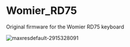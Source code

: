 # Womier_RD75
Original firmware for the Womier RD75 keyboard

![maxresdefault-2915328091](https://github.com/user-attachments/assets/79c6168b-bc74-4ae7-9929-a38865975ba1)
